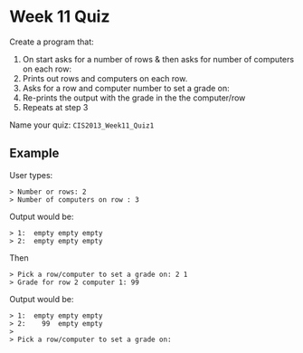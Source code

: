 # Week 11 Quiz

Create a program that:

1. On start asks for a number of rows & then asks for number of computers on each row:
2. Prints out rows and computers on each row.
3. Asks for a row and computer number to set a grade on:
4. Re-prints the output with the grade in the the computer/row
5. Repeats at step 3
	
Name your quiz: `CIS2013_Week11_Quiz1`

## Example

User types: 

	> Number or rows: 2
	> Number of computers on row : 3

Output would be: 

	> 1:  empty empty empty
	> 2:  empty empty empty
	
Then

	> Pick a row/computer to set a grade on: 2 1
	> Grade for row 2 computer 1: 99
	
Output would be:

	> 1:  empty empty empty
	> 2:    99  empty empty
	>
	> Pick a row/computer to set a grade on: 